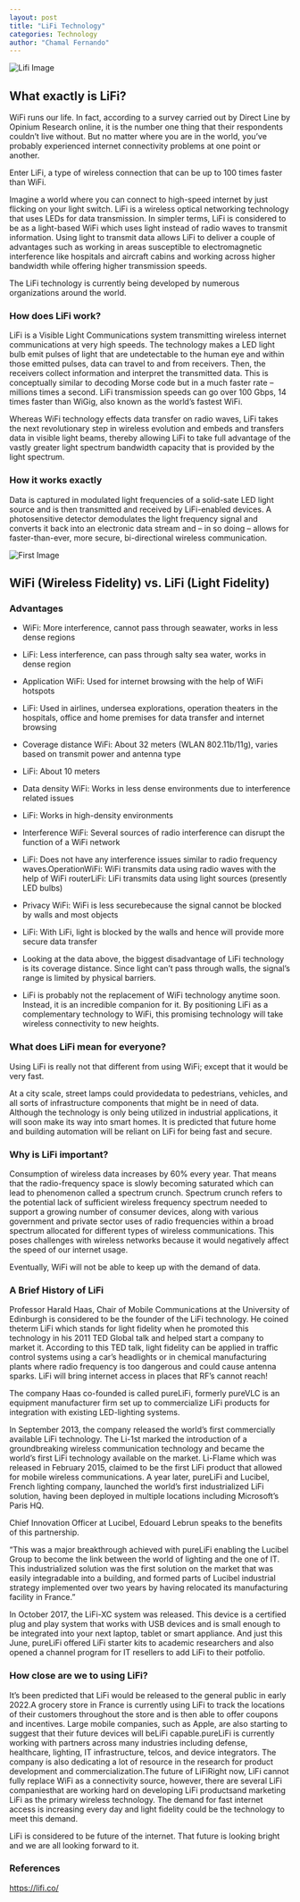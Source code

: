 ```yaml
---
layout: post
title: "LiFi Technology"
categories: Technology
author: "Chamal Fernando"
---
```


![Lifi Image](https://github.com/aviorsys/aviorsys.github.io/raw/master/images/lifinew.JPG)

## What exactly is LiFi?

WiFi runs our life. In fact, according to a survey carried out by Direct Line by Opinium Research
online, it is the number one thing that their respondents couldn’t live without. But no matter
where you are in the world, you’ve probably experienced internet connectivity problems at one
point or another.

Enter LiFi, a type of wireless connection that can be up to 100 times faster than WiFi.

Imagine a world where you can connect to high-speed internet by just flicking on your light
switch. LiFi is a wireless optical networking technology that uses LEDs for data transmission. In
simpler terms, LiFi is considered to be as a light-based WiFi which uses light instead of radio
waves to transmit information. Using light to transmit data allows LiFi to deliver a couple of
advantages such as working in areas susceptible to electromagnetic interference like hospitals
and aircraft cabins and working across higher bandwidth while offering higher transmission
speeds.

The LiFi technology is currently being developed by numerous organizations around the world.

### How does LiFi work?

LiFi is a Visible Light Communications system transmitting wireless internet communications at very high
speeds. The technology makes a LED light bulb emit pulses of light that are undetectable to the human
eye and within those emitted pulses, data can travel to and from receivers. Then, the receivers collect
information and interpret the transmitted data. This is conceptually similar to decoding Morse code but
in a much faster rate – millions times a second. LiFi transmission speeds can go over 100 Gbps, 14 times
faster than WiGig, also known as the world’s fastest WiFi.

Whereas WiFi technology effects data transfer on radio waves, LiFi takes the next revolutionary step in
wireless evolution and embeds and transfers data in visible light beams, thereby allowing LiFi to take full
advantage of the vastly greater light spectrum bandwidth capacity that is provided by the light
spectrum.

### How it works exactly

Data is captured in modulated light frequencies of a solid-sate LED light source and is then transmitted
and received by LiFi-enabled devices. A photosensitive detector demodulates the light frequency signal
and converts it back into an electronic data stream and – in so doing – allows for faster-than-ever, more
secure, bi-directional wireless communication.

![First Image](https://github.com/aviorsys/aviorsys.github.io/raw/master/images/lifi.JPG)

## WiFi (Wireless Fidelity) vs. LiFi (Light Fidelity)

### Advantages

- WiFi: More interference, cannot pass through seawater, works in less dense regions

- LiFi: Less interference, can pass through salty sea water, works in dense region

- Application
WiFi: Used for internet browsing with the help of WiFi hotspots

- LiFi: Used in airlines, undersea explorations, operation theaters in the hospitals, office and home premises for data transfer and internet browsing

- Coverage distance
WiFi: About 32 meters (WLAN 802.11b/11g), varies based on transmit power and antenna type

- LiFi: About 10 meters

- Data density
WiFi: Works in less dense environments due to interference related issues

- LiFi: Works in high-density environments

- Interference
WiFi: Several sources of radio interference can disrupt the function of a WiFi network

- LiFi: Does not have any interference issues similar to radio frequency waves.OperationWiFi: WiFi transmits data using radio waves with the help of WiFi routerLiFi: LiFi transmits data using light sources (presently LED bulbs)

- Privacy
WiFi: WiFi is less securebecause the signal cannot be blocked by walls and most objects

- LiFi: With LiFi, light is blocked by the walls and hence will provide more secure data transfer

- Looking at the data above, the biggest disadvantage of LiFi technology is its coverage distance. Since light can’t pass through walls, the signal’s range is limited by physical barriers.

- LiFi is probably not the replacement of WiFi technology anytime soon. Instead, it is an incredible companion for it. By positioning LiFi as a complementary technology to WiFi, this promising technology will take wireless connectivity to new heights.


### What does LiFi mean for everyone?

Using LiFi is really not that different from using WiFi; except that it would be very fast.

At a city scale, street lamps could providedata to pedestrians, vehicles, and all sorts of infrastructure components that might be in need of data. Although the technology is only being utilized in industrial applications, it will soon make its way into smart homes. It is predicted that future home and building automation will be reliant on LiFi for being fast and secure.

### Why is LiFi important?

Consumption of wireless data increases by 60% every year. That means that the radio-frequency space is slowly becoming saturated which can lead to phenomenon called a spectrum crunch. Spectrum crunch refers to the potential lack of sufficient wireless frequency spectrum needed to support a growing number of consumer devices, along with various government and private sector uses of radio frequencies within a broad spectrum allocated for different types of wireless communications. This poses challenges with wireless networks because it would negatively affect the speed of our internet usage.

Eventually, WiFi will not be able to keep up with the demand of data.

### A Brief History of LiFi

Professor Harald Haas, Chair of Mobile Communications at the University of Edinburgh is considered to be the founder of the LiFi technology. He coined theterm LiFi which stands for light fidelity when he promoted this technology in his 2011 TED Global talk and helped start a company to market it. According to this TED talk, light fidelity can be applied in traffic control systems using a car’s headlights or in chemical manufacturing plants where radio frequency is too dangerous and could cause antenna sparks. LiFi will bring internet access in places that RF’s cannot reach!

The company Haas co-founded is called pureLiFi, formerly pureVLC is an equipment manufacturer firm set up to commercialize LiFi products for integration with existing LED-lighting systems.

In September 2013, the company released the world’s first commercially available LiFi technology. The Li-1st marked the introduction of a groundbreaking wireless communication technology and became the world’s first LiFi technology available on the market. Li-Flame which was released in February 2015, claimed to be the first LiFi product that allowed for mobile wireless communications. A year later, pureLiFi and Lucibel, French lighting company, launched the world’s first industrialized LiFi solution, having been deployed in multiple locations including Microsoft’s Paris HQ.

Chief Innovation Officer at Lucibel, Edouard Lebrun speaks to the benefits of this partnership.

“This was a major breakthrough achieved with pureLiFi enabling the Lucibel Group to become the link between the world of lighting and the one of IT. This industrialized solution was the first solution on the market that was easily integradable into a building, and formed parts of Lucibel industrial strategy implemented over two years by having relocated its manufacturing facility in France.”

In October 2017, the LiFi-XC system was released. This device is a certified plug and play system that works with USB devices and is small enough to be integrated into your next laptop, tablet or smart appliance. And just this June, pureLiFi offered LiFi starter kits to academic researchers and also opened a channel program for IT resellers to add LiFi to their potfolio.

### How close are we to using LiFi?

It’s been predicted that LiFi would be released to the general public in early 2022.A grocery store in France is currently using LiFi to track the locations of their customers throughout the store and is then able to offer coupons and incentives. Large mobile companies, such as Apple, are also starting to suggest that their future devices will beLiFi capable.pureLiFi is currently working with partners across many industries including defense, healthcare, lighting, IT infrastructure, telcos, and device integrators. The company is also dedicating a lot of resource in the research for product development and commercialization.The future of LiFiRight now, LiFi cannot fully replace WiFi as a connectivity source, however, there are several LiFi companiesthat are working hard on developing LiFi productsand marketing LiFi as the primary wireless technology. The demand for fast internet access is increasing every day and light fidelity could be the technology to meet this demand.

LiFi is considered to be future of the internet. That future is looking bright and we are all looking forward to it.

### References

<https://lifi.co/>